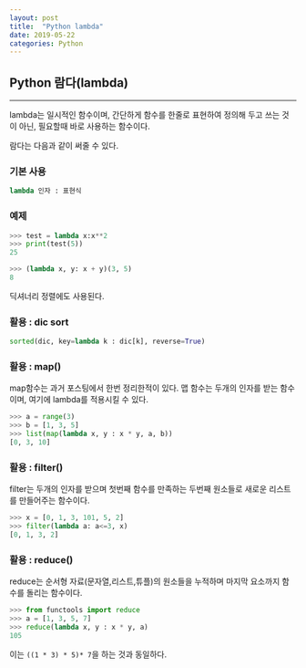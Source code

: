 ```yaml
---
layout: post
title:  "Python lambda"
date: 2019-05-22
categories: Python
---
```

## Python 람다(lambda)
------------
lambda는 일시적인 함수이며, 간단하게 함수를 한줄로 표현하여 정의해 두고 쓰는 것이 아닌, 필요할때 바로 사용하는 함수이다.

람다는 다음과 같이 써줄 수 있다.

### 기본 사용
```python
lambda 인자 : 표현식
```

### 예제
```python
>>> test = lambda x:x**2
>>> print(test(5))
25

>>> (lambda x, y: x + y)(3, 5)
8
```

딕셔너리 정렬에도 사용된다.

### 활용 : dic sort
```python
sorted(dic, key=lambda k : dic[k], reverse=True)
```

### 활용 : map()

map함수는 과거 포스팅에서 한번 정리한적이 있다.
맵 함수는 두개의 인자를 받는 함수이며, 여기에 lambda를 적용시킬 수 있다.

```python
>>> a = range(3)
>>> b = [1, 3, 5]
>>> list(map(lambda x, y : x * y, a, b))
[0, 3, 10]
```

### 활용 : filter()
filter는 두개의 인자를 받으며 첫번째 함수를 만족하는 두번째 원소들로 새로운 리스트를 만들어주는 함수이다.

```python
>>> x = [0, 1, 3, 101, 5, 2]
>>> filter(lambda a: a<=3, x)
[0, 1, 3, 2]
```
### 활용 : reduce()
reduce는 순서형 자료(문자열,리스트,튜플)의 원소들을 누적하며 마지막 요소까지 함수를 돌리는 함수이다.

```python
>>> from functools import reduce
>>> a = [1, 3, 5, 7]
>>> reduce(lambda x, y : x * y, a)
105
```
이는 `((1 * 3) * 5)* 7`을 하는 것과 동일하다.


